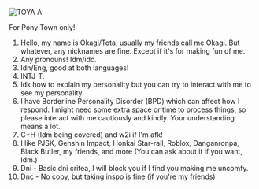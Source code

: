 ![TOYA A](https://github.com/user-attachments/assets/8cee52fc-560f-4a0d-9c21-e62fa89bcd69)

For Pony Town only!
1. Hello, my name is Okagi/Tota, usually my friends call me Okagi. But whatever, any nicknames are fine. Except if it's for making fun of me.
2. Any pronouns! Idm/idc.
3. Idn/Eng, good at both languages!
4. INTJ-T.
5. Idk how to explain my personality but you can try to interact with me to see my personality.
6. I have Borderline Personality Disorder (BPD) which can affect how I respond. I might need some extra space or time to process things, so please interact with me cautiously and kindly. Your understanding means a lot.
7. C+H (Idm being covered) and w2i if I'm afk!
8. I like PJSK, Genshin Impact, Honkai Star-rail, Roblox, Danganronpa, Black Butler, my friends, and more (You can ask about it if you want, Idm.)
9. Dni - Basic dni critea, I will block you if I find you making me uncomfy.
10. Dnc - No copy, but taking inspo is fine (if you're my friends)
